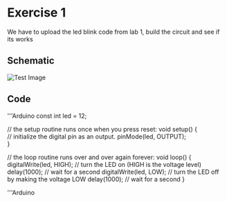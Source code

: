 

# Exercise 1 
We have to upload the led blink code from lab 1, build the circuit and see if its works
## Schematic 
![Test Image](photo.png?raw=true)

## Code
'''Arduino
const int led = 12;
 
// the setup routine runs once when you press reset:
void setup() {                
  // initialize the digital pin as an output.
  pinMode(led, OUTPUT);     
}
 
// the loop routine runs over and over again forever:
void loop() {
  digitalWrite(led, HIGH);      // turn the LED on (HIGH is the voltage level)
  delay(1000);                  // wait for a second
  digitalWrite(led, LOW);       // turn the LED off by making the voltage LOW
  delay(1000);                  // wait for a second
}

'''Arduino  
